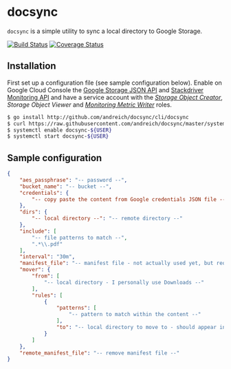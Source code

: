 # docsync

`docsync` is a simple utility to sync a local directory to Google Storage.

[![Build Status](https://travis-ci.org/andreich/docsync.svg?branch=master)](https://travis-ci.org/andreich/docsync)
[![Coverage Status](https://coveralls.io/repos/github/andreich/docsync/badge.svg?branch=master)](https://coveralls.io/github/andreich/docsync?branch=master)

## Installation

First set up a configuration file (see sample configuration below). Enable on
Google Cloud Console the [Google Storage JSON API](https://cloud.google.com/storage/docs/json_api/v1/how-tos)
and [Stackdriver Monitoring API](https://cloud.google.com/monitoring/api/enable-api)
and have a service account with the [*Storage Object Creator*](https://cloud.google.com/iam/docs/understanding-roles#storage-roles),
*Storage Object Viewer* and [*Monitoring Metric Writer*](https://cloud.google.com/monitoring/access-control)
 roles.

```sh
$ go install http://github.com/andreich/docsync/cli/docsync
$ curl https://raw.githubusercontent.com/andreich/docsync/master/systemd/install.sh | bash
$ systemctl enable docsync-${USER}
$ systemctl start docsync-${USER}
```

## Sample configuration

```json
{
    "aes_passphrase": "-- password --",
    "bucket_name": "-- bucket --",
    "credentials": {
        "-- copy paste the content from Google credentials JSON file -- "
    },
    "dirs": {
        "-- local directory --": "-- remote directory --"
    },
    "include": [
        "-- file patterns to match --",
        ".*\\.pdf"
    ],
    "interval": "30m",
    "manifest_file": "-- manifest file - not actually used yet, but required --",
    "mover": {
        "from": [
            "-- local directory - I personally use Downloads --"
        ],
        "rules": [
            {
                "patterns": [
                    "-- pattern to match within the content --"
                ],
                "to": "-- local directory to move to - should appear in the top level dirs but it's not required --"
            }
        ]
    },
    "remote_manifest_file": "-- remove manifest file --"
}
```
